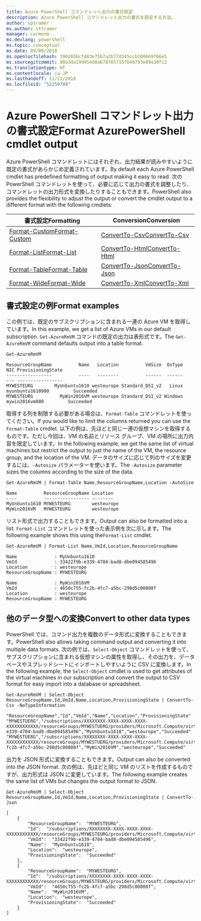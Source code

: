 ```yaml
---
title: Azure PowerShell コマンドレット出力の書式設定
description: Azure PowerShell コマンドレット出力の書式を設定する方法。
author: sptramer
ms.author: sttramer
manager: carmonm
ms.devlang: powershell
ms.topic: conceptual
ms.date: 09/09/2018
ms.openlocfilehash: 390285bcf483e75b7a2b77d345ccb108669f66e5
ms.sourcegitcommit: 80a3da199954d0ab78765715fb49793e89a30f12
ms.translationtype: HT
ms.contentlocale: ja-JP
ms.lasthandoff: 11/22/2018
ms.locfileid: "52259789"
---
```

# <a name="format-azurepowershell-cmdlet-output"></a><span data-ttu-id="bb8dd-103">Azure PowerShell コマンドレット出力の書式設定</span><span class="sxs-lookup"><span data-stu-id="bb8dd-103">Format AzurePowerShell cmdlet output</span></span>

<span data-ttu-id="bb8dd-104">Azure PowerShell コマンドレットにはそれぞれ、出力結果が読みやすいように既定の書式があらかじめ定義されています。</span><span class="sxs-lookup"><span data-stu-id="bb8dd-104">By default each Azure PowerShell cmdlet has predefined formatting of output making it easy to read.</span></span>  <span data-ttu-id="bb8dd-105">次の PowerShell コマンドレットを使って、必要に応じて出力の書式を調整したり、コマンドレットの出力形式を変換したりすることもできます。</span><span class="sxs-lookup"><span data-stu-id="bb8dd-105">PowerShell also provides the flexibility to adjust the output or convert the cmdlet output to a different format with the following cmdlets:</span></span>

| <span data-ttu-id="bb8dd-106">書式設定</span><span class="sxs-lookup"><span data-stu-id="bb8dd-106">Formatting</span></span>      | <span data-ttu-id="bb8dd-107">Conversion</span><span class="sxs-lookup"><span data-stu-id="bb8dd-107">Conversion</span></span>       |
|-----------------|------------------|
| [<span data-ttu-id="bb8dd-108">Format-Custom</span><span class="sxs-lookup"><span data-stu-id="bb8dd-108">Format-Custom</span></span>](/powershell/module/microsoft.powershell.utility/format-custom) | [<span data-ttu-id="bb8dd-109">ConvertTo-Csv</span><span class="sxs-lookup"><span data-stu-id="bb8dd-109">ConvertTo-Csv</span></span>](/powershell/module/microsoft.powershell.utility/convertto-csv)  |
| [<span data-ttu-id="bb8dd-110">Format-List</span><span class="sxs-lookup"><span data-stu-id="bb8dd-110">Format-List</span></span>](/powershell/module/microsoft.powershell.utility/format-list)   | [<span data-ttu-id="bb8dd-111">ConvertTo-Html</span><span class="sxs-lookup"><span data-stu-id="bb8dd-111">ConvertTo-Html</span></span>](/powershell/module/microsoft.powershell.utility/convertto-html) |
| [<span data-ttu-id="bb8dd-112">Format-Table</span><span class="sxs-lookup"><span data-stu-id="bb8dd-112">Format-Table</span></span>](/powershell/module/microsoft.powershell.utility/format-table)  | [<span data-ttu-id="bb8dd-113">ConvertTo-Json</span><span class="sxs-lookup"><span data-stu-id="bb8dd-113">ConvertTo-Json</span></span>](/powershell/module/microsoft.powershell.utility/convertto-json) |
| [<span data-ttu-id="bb8dd-114">Format-Wide</span><span class="sxs-lookup"><span data-stu-id="bb8dd-114">Format-Wide</span></span>](/powershell/module/microsoft.powershell.utility/format-wide)   | [<span data-ttu-id="bb8dd-115">ConvertTo-Xml</span><span class="sxs-lookup"><span data-stu-id="bb8dd-115">ConvertTo-Xml</span></span>](/powershell/module/microsoft.powershell.utility/convertto-xml)  |

## <a name="format-examples"></a><span data-ttu-id="bb8dd-116">書式設定の例</span><span class="sxs-lookup"><span data-stu-id="bb8dd-116">Format examples</span></span>

<span data-ttu-id="bb8dd-117">この例では、既定のサブスクリプションに含まれる一連の Azure VM を取得しています。</span><span class="sxs-lookup"><span data-stu-id="bb8dd-117">In this example, we get a list of Azure VMs in our default subscription.</span></span>  <span data-ttu-id="bb8dd-118">`Get-AzureRmVM` コマンドの既定の出力は表形式です。</span><span class="sxs-lookup"><span data-stu-id="bb8dd-118">The `Get-AzureRmVM` command defaults output into a table format.</span></span>

```azurepowershell-interactive
Get-AzureRmVM
```

```output
ResourceGroupName          Name   Location          VmSize  OsType              NIC ProvisioningState
-----------------          ----   --------          ------  ------              --- -----------------
MYWESTEURG        MyUnbuntu1610 westeurope Standard_DS1_v2   Linux myunbuntu1610980         Succeeded
MYWESTEURG          MyWin2016VM westeurope Standard_DS1_v2 Windows   mywin2016vm880         Succeeded
```

<span data-ttu-id="bb8dd-119">取得する列を制限する必要がある場合は、`Format-Table` コマンドレットを使ってください。</span><span class="sxs-lookup"><span data-stu-id="bb8dd-119">If you would like to limit the columns returned you can use the `Format-Table` cmdlet.</span></span> <span data-ttu-id="bb8dd-120">以下の例は、先ほどと同じ一連の仮想マシンを取得するものです。ただし今回は、VM の名前とリソース グループ、VM の場所に出力内容を限定しています。</span><span class="sxs-lookup"><span data-stu-id="bb8dd-120">In the following example, we get the same list of virtual machines but restrict the output to just the name of the VM, the resource group, and the location of the VM.</span></span>  <span data-ttu-id="bb8dd-121">データのサイズに応じて列のサイズを変更するには、`-Autosize` パラメーターを使います。</span><span class="sxs-lookup"><span data-stu-id="bb8dd-121">The `-Autosize` parameter sizes the columns according to the size of the data.</span></span>

```azurepowershell-interactive
Get-AzureRmVM | Format-Table Name,ResourceGroupName,Location -AutoSize
```

```output
Name          ResourceGroupName Location
----          ----------------- --------
MyUnbuntu1610 MYWESTEURG        westeurope
MyWin2016VM   MYWESTEURG        westeurope
```

<span data-ttu-id="bb8dd-122">リスト形式で出力することもできます。</span><span class="sxs-lookup"><span data-stu-id="bb8dd-122">Output can also be formatted into a list.</span></span> <span data-ttu-id="bb8dd-123">`Format-List` コマンドレットを使った表示例を次に示します。</span><span class="sxs-lookup"><span data-stu-id="bb8dd-123">The following example shows this using the`Format-List` cmdlet.</span></span>

```azurepowershell-interactive
Get-AzureRmVM | Format-List Name,VmId,Location,ResourceGroupName
```

```output
Name              : MyUnbuntu1610
VmId              : 33422f9b-e339-4704-bad8-dbe094585496
Location          : westeurope
ResourceGroupName : MYWESTEURG

Name              : MyWin2016VM
VmId              : 4650c755-fc2b-4fc7-a5bc-298d5c00808f
Location          : westeurope
ResourceGroupName : MYWESTEURG
```

## <a name="convert-to-other-data-types"></a><span data-ttu-id="bb8dd-124">他のデータ型への変換</span><span class="sxs-lookup"><span data-stu-id="bb8dd-124">Convert to other data types</span></span>

<span data-ttu-id="bb8dd-125">PowerShell では、コマンド出力を複数のデータ形式に変換することもできます。</span><span class="sxs-lookup"><span data-stu-id="bb8dd-125">PowerShell also allows taking command output and converting it into multiple data formats.</span></span> <span data-ttu-id="bb8dd-126">次の例では、`Select-Object` コマンドレットを使って、サブスクリプションに含まれる仮想マシンの属性を取得し、その出力を、データベースやスプレッドシートにインポートしやすいように CSV に変換します。</span><span class="sxs-lookup"><span data-stu-id="bb8dd-126">In the following example, the `Select-Object` cmdlet is used to get attributes of the virtual machines in our subscription and convert the output to CSV format for easy import into a database or spreadsheet.</span></span>

```azurepowershell-interactive
Get-AzureRmVM | Select-Object ResourceGroupName,Id,VmId,Name,Location,ProvisioningState | ConvertTo-Csv -NoTypeInformation
```

```output
"ResourceGroupName","Id","VmId","Name","Location","ProvisioningState"
"MYWESTUERG","/subscriptions/XXXXXXXX-XXXX-XXXX-XXXX-XXXXXXXXXXXX/resourceGroups/MYWESTUERG/providers/Microsoft.Compute/virtualMachines/MyUnbuntu1610","33422f9b-e339-4704-bad8-dbe094585496","MyUnbuntu1610","westeurope","Succeeded"
"MYWESTUERG","/subscriptions/XXXXXXXX-XXXX-XXXX-XXXX-XXXXXXXXXXXX/resourceGroups/MYWESTUERG/providers/Microsoft.Compute/virtualMachines/MyWin2016VM","4650c755-fc2b-4fc7-a5bc-298d5c00808f","MyWin2016VM","westeurope","Succeeded"
```

<span data-ttu-id="bb8dd-127">出力を JSON 形式に変換することもできます。</span><span class="sxs-lookup"><span data-stu-id="bb8dd-127">Output can also be converted into the JSON format.</span></span>  <span data-ttu-id="bb8dd-128">次の例は、先ほどと同じ VM のリストを作成するものですが、出力形式は JSON に変更しています。</span><span class="sxs-lookup"><span data-stu-id="bb8dd-128">The following example creates the same list of VMs but changes the output format to JSON.</span></span>

```azurepowershell-interactive
Get-AzureRmVM | Select-Object ResourceGroupName,Id,VmId,Name,Location,ProvisioningState | ConvertTo-Json
```

```output
[
    {
        "ResourceGroupName":  "MYWESTEURG",
        "Id":  "/subscriptions/XXXXXXXX-XXXX-XXXX-XXXX-XXXXXXXXXXXX/resourceGroups/MYWESTEURG/providers/Microsoft.Compute/virtualMachines/MyUnbuntu1610",
        "VmId":  "33422f9b-e339-4704-bad8-dbe094585496",
        "Name":  "MyUnbuntu1610",
        "Location":  "westeurope",
        "ProvisioningState":  "Succeeded"
    },
    {
        "ResourceGroupName":  "MYWESTEURG",
        "Id":  "/subscriptions/XXXXXXXX-XXXX-XXXX-XXXX-XXXXXXXXXXXX/resourceGroups/MYWESTEURG/providers/Microsoft.Compute/virtualMachines/MyWin2016VM",
        "VmId":  "4650c755-fc2b-4fc7-a5bc-298d5c00808f",
        "Name":  "MyWin2016VM",
        "Location":  "westeurope",
        "ProvisioningState":  "Succeeded"
    }
]
```
